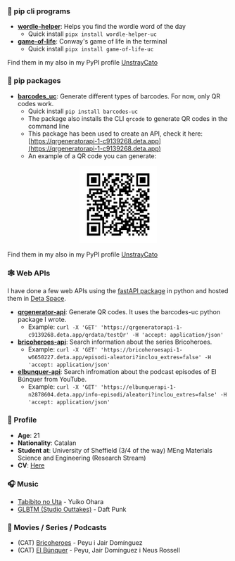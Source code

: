 ### 🐍 pip cli programs

* [**wordle-helper**](https://github.com/Parzival1918/WordleHelper): Helps you find the wordle word of the day
  * Quick install `pipx install wordle-helper-uc`
* [**game-of-life**](https://github.com/Parzival1918/Conway-GameOfLife): Conway's game of life in the terminal
  * Quick install `pipx install game-of-life-uc`

Find them in my also in my PyPI profile [UnstrayCato](https://pypi.org/user/UnstrayCato/)

### 🐍 pip packages

* [**barcodes_uc**](https://github.com/Parzival1918/barcodes-uc): Generate different types of barcodes. For now, only QR codes work.
  * Quick install `pip install barcodes-uc`
  * The package also installs the CLI `qrcode` to generate QR codes in the command line
  * This package has been used to create an API, check it here: [https://qrgeneratorapi-1-c9139268.deta.app](https://qrgeneratorapi-1-c9139268.deta.app)
  * An example of a QR code you can generate:

<p align="center" width=100%>
  <img src="qr.png" width=35%>
</p>

Find them in my also in my PyPI profile [UnstrayCato](https://pypi.org/user/UnstrayCato/)

### 🕸️ Web APIs

I have done a few web APIs using the [fastAPI package](https://fastapi.tiangolo.com) in python and hosted them in [Deta Space](https://deta.space).

* [**qrgenerator-api**](https://qrgeneratorapi-1-c9139268.deta.app): Generate QR codes. It uses the barcodes-uc python package I wrote.
  * Example: `curl -X 'GET' 'https://qrgeneratorapi-1-c9139268.deta.app/qrdata/testQr' -H 'accept: application/json'`
* [**bricoheroes-api**](https://bricoheroesapi-1-w6650227.deta.app): Search information about the series Bricoheroes.
  * Example: `curl -X 'GET' 'https://bricoheroesapi-1-w6650227.deta.app/episodi-aleatori?inclou_extres=false' -H 'accept: application/json'`
* [**elbunquer-api**](https://elbunquerapi-1-n2878604.deta.app): Search infromation about the podcast episodes of El Búnquer from YouTube.
  * Example: `curl -X 'GET' 'https://elbunquerapi-1-n2878604.deta.app/info-episodi/aleatori?inclou_extres=false' -H 'accept: application/json'`

### 🧑 Profile

* **Age**: 21
* **Nationality**: Catalan
* **Student at**: University of Sheffield (3/4 of the way) MEng Materials Science and Engineering (Research Stream)
* **CV**: [Here](CV.pdf)

### 🎧 Music

* [Tabibito no Uta](https://www.youtube.com/watch?v=QG8UZUahRbI) - Yuiko Ohara
* [GLBTM (Studio Outtakes)](https://www.youtube.com/watch?v=YiZfLvLU5Jc) - Daft Punk

### 🍿 Movies / Series / Podcasts

* (CAT) [Bricoheroes](https://m.youtube.com/playlist?list=PLHF437Sz2MHoR-3YNtdCX7opSo93wqlGq) - Peyu i Jair Domínguez
* (CAT) [El Búnquer](https://m.youtube.com/playlist?list=PL5HwsHboiE9ngozgQ1ZkB9X4gnEwUcLR3) - Peyu, Jair Domínguez i Neus Rossell

<!--
**Parzival1918/Parzival1918** is a ✨ _special_ ✨ repository because its `README.md` (this file) appears on your GitHub profile.

Here are some ideas to get you started:

- 🔭 I’m currently working on ...
- 🌱 I’m currently learning ...
- 👯 I’m looking to collaborate on ...
- 🤔 I’m looking for help with ...
- 💬 Ask me about ...
- 📫 How to reach me: ...
- 😄 Pronouns: ...
- ⚡ Fun fact: ...
-->
